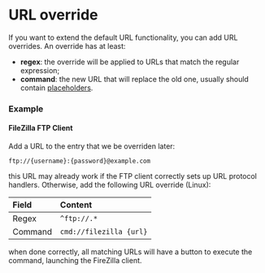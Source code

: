 # URL override

If you want to extend the default URL functionality, you can add URL overrides. An override has at least:

- **regex**: the override will be applied to URLs that match the regular expression;
- **command**: the new URL that will replace the old one, usually should contain [placeholders](PLACEHOLDERS.md).

### Example
#### FileZilla FTP Client
Add a URL to the entry that we be overriden later: 
```
ftp://{username}:{password}@example.com
``` 

this URL may already work if the FTP client correctly sets up URL protocol handlers. Otherwise, add the following URL override (Linux):

| Field | Content                 |
| :- |:------------------------|
| Regex | `^ftp://.*`             |
| Command | `cmd://filezilla {url}` |

when done correctly, all matching URLs will have a button to execute the command, launching the FireZilla client.

